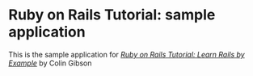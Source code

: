 # Ruby on Rails Tutorial: sample application

This is the sample application for [*Ruby on Rails Tutorial: Learn Rails by Example*](http://railstutorial.org) by Colin Gibson